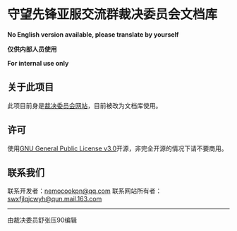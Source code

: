 # 守望先锋亚服交流群裁决委员会文档库
**No English version available, please translate by yourself**

**仅供内部人员使用**

**For internal use only**
## 关于此项目

此项目前身是[裁决委员会网站](https://github.com/WaitSpringh/FAWEB)，目前被改为文档库使用。



## 许可

使用[GNU General Public License v3.0](https://github.com/WaitingSpringcn/gitweb/blob/main/LICENSE)开源，非完全开源的情况下请不要商用。

## 联系我们

联系开发者：nemocookpn@qq.com
联系网站所有者：swxfjlqjcwyh@qun.mail.163.com

---

由裁决委员舒张压90编辑
